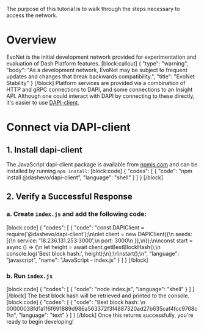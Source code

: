 The purpose of this tutorial is to walk through the steps necessary to access the network.

# Overview
EvoNet is the initial development network provided for experimentation and evaluation of Dash Platform features.
[block:callout]
{
  "type": "warning",
  "body": "As a development network, EvoNet may be subject to frequent updates and changes that break backwards compatibility.",
  "title": "EvoNet Stability"
}
[/block]
Platform services are provided via a combination of HTTP and gRPC connections to DAPI, and some connections to an Insight API. Although one could interact with DAPI by connecting to these directly, it's easier to use [DAPI-client](https://github.com/dashevo/platform/tree/master/packages/js-dapi-client).

# Connect via DAPI-client

## 1. Install dapi-client
The JavaScript dapi-client package is available from [npmjs.com](https://www.npmjs.com/package/@dashevo/dapi-client) and can be installed by running `npm install`:
[block:code]
{
  "codes": [
    {
      "code": "npm install @dashevo/dapi-client",
      "language": "shell"
    }
  ]
}
[/block]
## 2. Verify a Successful Response

### a. Create `index.js` and add the following code:
[block:code]
{
  "codes": [
    {
      "code": "const DAPIClient = require('@dashevo/dapi-client');\n\nlet client = new DAPIClient({\n  seeds: [{\n    service: '18.236.131.253:3000',\n    port: 3000\n  }],\n});\n\nconst start = async () => {\n  let height = await client.getBestBlockHash();\n  console.log('Best block hash:', height);\n};\n\nstart();\n",
      "language": "javascript",
      "name": "JavaScript - index.js"
    }
  ]
}
[/block]
### b. Run `index.js`
[block:code]
{
  "codes": [
    {
      "code": "node index.js",
      "language": "shell"
    }
  ]
}
[/block]
The best block hash will be retrieved and printed to the console.
[block:code]
{
  "codes": [
    {
      "code": "Best block hash: \n  00000038fd1a1f6f691889d986a563372f3f4887320ad27b635caf4fcc9768c1\n",
      "language": "text"
    }
  ]
}
[/block]
Once this returns successfully, you're ready to begin developing!